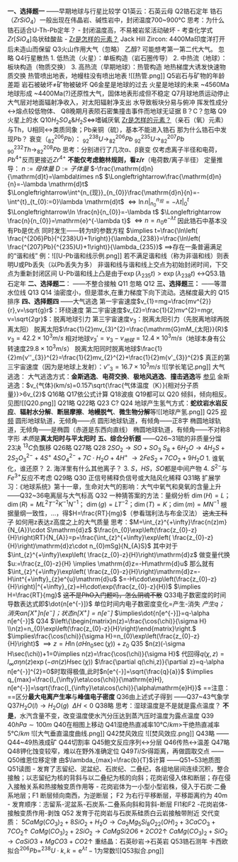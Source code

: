 **一、选择题一** 
	——早期地球与行星比较学
	Q1英云：石英云母
	Q2锆石定年
		锆石（$ZrSiO_{4}$）一般出现在伟晶岩、碱性岩中，封闭温度700~900℃
		思考：为什么锆石适合U-Th-Pb定年？
			- 封闭温度高，不易被岩浆活动破坏
			- 考查化学式$Zr[SiO_{4}]$岛状硅酸盐
			- [Zr是怎样的元素？](24国决)
		Jack Hill Zircon: 4400Ma印度洋打开后未造山而保留
	Q3火山作用大气（忽略）
		乙醇?
		可能想考第一第二代大气。
		忽略
	Q4行星散热
		1. 低热流（火星）：单板构造（岩石圈传导）
		2. 中热流（地球）：板块构造（物质交换）
		3. 高热流（早期地球）：热管构造
			地热梯度大诱发快速物质交换
			热管喷出地表，地幔柱没有喷出地表
				![[热管.png]]
	Q5岩石与矿物的年龄差距
		岩石被破坏≠矿物被破坏
	Q6金星是地球的过去
		火星是地球的未来
		~4560Ma地球形成
		~4400Ma(?)还原性大气，固体地表形成但不稳定
	Q7月球地质运动停止
		大气层对地面辐射净收入，对太阳辐射净支出
		水导致板块分易与俯冲
		挥发性成分$\longleftrightarrow$熔点较低物体、
	Q8晚期月表陨石密集撞击事件而地球无证据
		B？C？忽略
	Q9火星上的水
	Q10$H_{2}SO_{4}\&H_{2}S\Leftrightarrow$嗜碱厌氧
	[Zr是怎样的元素？](24国决)（亲石（氧）元素）
		与Th，U相同$\leftrightarrow$类质同象；Pb亲铜（硫），基本不能进入锆石
		那为什么锆石中发现Pb？
			 衰变（$^{206}_{82}Pb$）：
				$^{238}_{92}U\to^{206}_{82}Pb$
				$^{235}_{92}U\to^{207}_{82}Pb$
				$^{232}_{90}Th\to^{208}_{82}Pb$
			思考：分别进行了几次α、β衰变
		仅考虑离子半径和电荷，$Pb^{4+}$反而更接近$Zr^{4+}$
			**不能仅考虑鲍林规则，看z/r**（电荷数/离子半径）
		定量推导：
			$n:=母体量\ D:=子体量$
			$-\frac{\mathrm{d}n}{\mathrm{d}t}=\lambda\times n$
			$\Longleftrightarrow\frac{\mathrm{d}n}{n}=-\lambda \mathrm{d}t$
			$\Longleftrightarrow\int^{n_{现}}_{n_{0}}\frac{\mathrm{d}n}{n}=-\int^{t}_{t_{0}:=0}\lambda \mathrm{d}t$
			$\Longleftrightarrow \ln n|^{n_{现}}_{n_{0}}=-\lambda t|^{t}_{0}$
			$\Longleftrightarrow\ln \frac{n}{n_{0}}=-\lambda t$
			$\Longleftrightarrow \frac{n}{n_{0}}=\mathrm{e}^{-\lambda t}$
			$\Longleftrightarrow n=n_{0}\mathrm{e}^{-\lambda t}$
		因此锆石中基本没有Pb是优点
		同时发生——转为t的参数方程
		$\implies t=\frac{\ln\left( \frac{^{206}Pb}{^{238}U}+1\right)}{\lambda_{238}}=\frac{\ln\left( \frac{^{207}Pb}{^{235}U}+1\right)}{\lambda_{235}}$
		$\implies$存在一条普遍满足的“谐和线”
		例：![[U-Pb谐和线示例.png]]
		若不满足谐和线（称为非谐和线）则表明U或Pb丢失（以Pb丢失为多）
		非谐和线与谐和线上交点为初始封闭时间，下交点为重新封闭区间
		U-Pb谐和线上凸是由于$\exp(\lambda_{235}t)>\exp(\lambda_{238}t)$
	$\longleftrightarrow$Q53.锆石定年
**二、选择题二**：
	——不整合接触
	Q11
		忽略
	Q12
**三、选择题三：**
	——等潜水位线
	Q13
	Q14
		油密度小，但是潜水,在重力梯度下向下流动。选梯度最大的
	Q15
		排序
**四、选择题四**
	——大气逃逸
	第一宇宙速度$v_{1}=mg=\frac{mv^{2}}{r},v=\sqrt{g}r$：环绕速度
	第二宇宙速度$v_{2}=\frac{1}{2}mv^{2}=mgr, v=\sqrt{2gr}$：脱离地球引力
	第三宇宙速度$v_{3}$：脱离太阳引力（先脱离地球再脱离太阳）
		脱离太阳$\frac{1}{2}mv_{3}^{2}=\frac{\mathrm{G}mM_{太阳}}{R}$
			$v_{3}=42.2\times10^{3}m/s$
		相对地球$v_{3}'=v_{3}-v_{地球}=12.4\times10^{3}m/s$（地球本身有公转速度$29.8\times10^{3}m/s$）
		脱离太阳同时脱离地球$\frac{1}{2}m{v''_{3}}^{2}=\frac{1}{2}mv_{2}^{2}+\frac{1}{2}m{v'_{3}}^{2}$
		真正的第三宇宙速度（因为是地球上发射）：$v''_{3}=16.7\times10^{3}m/s$
			![[学长笔记.png]]
	大气逃逸：
		大气逃逸方式：**金斯逃逸**、**电荷交换**、**极地风逃逸**、**撞击逃逸**等  [参见](https://en.wikipedia.org/wiki/Atmospheric_escape)
		金斯逃逸：$v_{气体}(km/s)=0.157\sqrt{\frac{气体温度（K）}{相对分子质量}}>6v_{2}$
	Q16略
	Q17依公式计算
	Q18波痕
	Q19都可以
	Q20
		倾斜，倾向相反。见图![[Q20.png]]
	Q21略
	Q22略
	Q23
		C?
	Q24
		地球产生氢气方式：**蛇纹岩水岩反应**、**辐射水分解**、**断层摩擦**、**地幔脱气**、**微生物分解**等![[地球产氢.png]]
	Q25
		[视频](https://www.bilibili.com/video/BV1ci42127GJ "B站")
		圆形地球轨道，无倾角——点
		圆形地球轨道，有倾角——正8字
		椭圆地球轨道，无倾角——是椭圆（赤道是东西向直线）
		椭圆地球轨道，有倾角——不对称8字形
		*本质*是**真太阳时与平太阳时**
**五、综合分析题**
	——Q26~31硫的非质量分馏
		23决 $^{13}C$负飘移
		Q26略
		Q27略
		Q28
		$2SO_{2}\longrightarrow SO+SO_{3}$
		$S_{8}+6H_{2}O\longrightarrow 4H_{2}S+2S_{2}O_{3}^{2-}+4S^{+}$
		$4SO_{4}^{2-}+7C\cdot H_{2}O+4H^{+}$
		$\longrightarrow2FeS_{2}+7CO_{2}+9H_{2}O$
			1. 谁氧化，谁还原？
			2. 海洋里有什么其他离子？
			3. $S$，$HS$，$SO$都是中间产物
			4. $S^{2-}$与$Fe^{3+}$反应不考虑
		Q29略
		Q30
			正信号稀释负信号或大陆风化稀释
		Q31略
		扩展学习：《地球系统》第十一章，生命对大气的影响：大气中氧气和臭氧的含量上升
	——Q32~36电离层与大气标高
		Q32
			一种猜答案的方法：量纲分析
			$\dim(H)=L；\dim(R)=ML^{2}T^{-2}K^{-1}N^{-1}；$
			$\dim(g)=LT^{-2}；\dim(T)=K；\dim(m)=MN^{-1}$
			根据量纲一致性，$\dots$，得$H=\frac{RT}{mg}$（参看瑞利法与布金汉法）
				~~这太工科了~~
		如何用z表达z高度之上的大气质量
			思考：$M=\int_{z}^{+\infty}\frac{n(z)m}{N_{A}}\cdot S\mathrm{d}z$
			$\frac{n_{0}\exp\left(\frac{z_{0}-z}{H}\right)RT}{N_{A}}=p=\frac{\int_{z}^{+\infty}\exp\left( \frac{z_{0}-z}{H}\right)\mathrm{d}z\cdot n_{0}mSg}{N_{A}S}$
				其中对于$\int_{z}^{+\infty}\exp\left( \frac{z_{0}-z}{H}\right)\mathrm{d}z$
				做变量代换$u:=\frac{z_{0}-z}{H} \implies \mathrm{d}z=-H\mathrm{d}u$
				那么就有$\int_{z}^{+\infty}\exp\left( \frac{z_{0}-z}{H}\right)\mathrm{d}z=-H\int^{+\infty}_{z}e^{u}\mathrm{d}u$
				$=-H\cdot\exp\left(\frac{z_{0}-z}{H}\right)|^{+\infty}_{z}=H\cdot\exp(\frac{z_{0}-z}{H})$
				$\implies H=\frac{RT}{mg}$
					~~这不是PhO入门题吗，怎么阴魂不散~~
		Q33电子数密度的时间导数表达式即$\dot{n[e^{-}]}$
			单位时间内电子数密度变化=产生-消失
				*产生$q$；消失$\alpha n[X^{+}]n[e^{-}]$；状态$n[X^{+}]=n[e^{-}]$*
				$\implies\dot{n[e^{-}]}=q-\alpha n[e^{-}]$
		Q34
			$\left\{\begin{matrix}n(z)=\frac{\cos(\chi)}{\sigma H} \\n(z)=n_{0}\exp\left(\frac{z_{0}-z}{H}\right)\end{matrix}\right.$
			$\implies\frac{\cos(\chi)}{\sigma H}=n_{0}\exp\left(\frac{z_{0}-z}{H}\right)$
			$\implies z=H\ln(\sigma Hn_{0}\sec(\chi))+z_{0}$
		Q35
			$n(z)(-\sigma H\sec(\chi))+1=0\implies n(z)=\frac{\cos(\chi)}{\sigma H}$
			代回得$q(\chi,z)=l_{\infty}\sigma\eta n(z)\exp(-\sigma n(z)H\sec(\chi))$
			$\frac{\partial q(\chi,z)}{\partial z}=q-\alpha n[e^{-}]^{2}=0$时取得极值,此时$n[e^{-}]=\sqrt{\frac{q}{a}}$
			$\implies q_{max}=\frac{l_{\infty}\eta\cos(\chi)}{\mathrm{e}H}, n[e^{-}]=\sqrt{\frac{l_{\infty}\eta\cos(\chi)}{\alpha\mathrm{e}H}}$
			==注意：==区分**最大电离产生率**与**峰值电子密度**
		Q36由上述式子得到
	——Q37~43气象学
		Q37$H_{2}O(l)\to H_{2}O(g)\ \ \Delta H<0$
		Q38略
			思考：湿球温度是不是就是露点温度？
				**不是**，水汽含量不变，改变温度使水汽分压达到蒸汽压时温度为露点温度
		Q39 $40hPa\sim100m$
		Q40在相图上移动
		Q41湿绝热直减率$10℃/km>$干绝热直减率$5℃/km$
			![[大气垂直温度曲线.png]]
		Q42焚风效应
			![[焚风效应.png]]
		Q43略
	——Q44~49热液成矿
		Q44切割率
		Q45鲍文反应序列$\leftrightarrow$分层
		Q46传热$\leftrightarrow$温差
		Q47略
		Q48钾化蚀变较窄，难以在野外准确定位
		Q49$Ti/Sr$得距离，再做圆取交点
	——Q50维恩位移定律
		由$\lambda_{max}=\frac{b}{T}$计算
	——Q51~53地质图
		Q51读图
			- 发育了志留纪、泥盆纪、石炭纪、二叠纪，各组地层间连续沉积，整合接触；以志留纪为核的背斜与以二叠纪为核的向斜；花岗岩侵入体和断层；存在侵入接触关系和热接触变质作用等
			- 花岗岩体为一小型小型岩株，侵入于石炭·二叠系地层；F1 断层倾向南西，为逆断层； F2 为右行平移断层，平移距离约为 40m 
			- 发育顺序：志留系-泥盆系-石炭系-二叠系向斜和背斜-断层 FI1和F2 -花岗岩体-接触变质作用-剥蚀
		Q52
			发育于花岗岩与石炭系硅质白云岩接触带附近
			交代变质：
				$5CaMg(CO_{3})_{2}+8SiO_{2}+H_{2}O\longrightarrow Ca_{2}Mg_{5}Si_{8}O_{22}(OH)_{2}+3CaCO_{3}+7CO_{2}\uparrow$
				$CaMg(CO_{3})_{2}+2SiO_{2}\longrightarrow CaMgSi2O6+2CO2↑$
				$CaMg(CO_{3})_{2}+SiO_{2}\longrightarrow CaSiO3+MgCO3+CO2↑$
			重结晶：石英砂岩$\to$石英岩
		Q53锆石测年
			卡西欧拟合$^{206}Pb=^{238}U\cdot k,k=\mathrm{e}^{\lambda t}-1$为常数![[Q53拟合.png]]